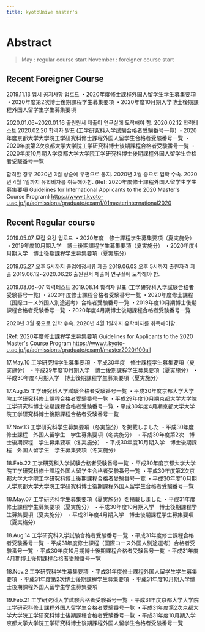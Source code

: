 ```yaml
---
title: kyotoUnive master's
---
```


Abstract
============

>May : regular course start
>November : foreigner course start

Recent Foreigner Course
---

2019.11.13 입시 공지사항 업로드
・2020年度修士課程外国人留学生学生募集要項
・2020年度第2次博士後期課程学生募集要項
・2020年度10月期入学博士後期課程外国人留学生学生募集要項


2020.01.06~2020.01.16 출원원서 제출이 연구실에 도착해야 함.
2020.02.12 학력테스트
2020.02.20 합격자 발표 (工学研究科入学試験合格者受験番号一覧)
・2020年度京都大学大学院工学研究科修士課程外国人留学生合格者受験番号一覧
・2020年度第2次京都大学大学院工学研究科博士後期課程合格者受験番号一覧
・2020年度10月期入学京都大学大学院工学研究科博士後期課程外国人留学生合格者受験番号一覧

합격할 경우
2020년 3월 상순에 우편으로 통지.
2020년 3월 중으로 입학 수속.
2020년 4월 1일까지 유학비자를 취득해야함.
(Ref: 2020年度修士課程外国人留学生学生募集要項
Guidelines for International Applicants to the 2020 Master's Course Program)
https://www.t.kyoto-u.ac.jp/ja/admissions/graduate/exam1/01masterinternational2020


Recent Regular course
---

2019.05.07 모집 요강 업로드
・2020年度　修士課程学生募集要項（夏実施分）
・2019年度10月期入学　博士後期課程学生募集要項（夏実施分）
・2020年度4月期入学　博士後期課程学生募集要項（夏実施分）

2019.05.27 오후 5시까지 졸업예정서류 제출
2019.06.03 오후 5시까지 출원자격 제출
2019.06.12~2020.06.26 출원원서 제출이 연구실에 도착해야 함.

2019.08.06~07 학력테스트
2019.08.14 합격자 발표 (工学研究科入学試験合格者受験番号一覧)
・2020年度修士課程合格者受験番号一覧
・2020年度修士課程（国際コース外国人別途選考）合格者受験番号一覧
・2019年度10月期博士後期課程合格者受験番号一覧
・2020年度4月期博士後期課程合格者受験番号一覧

2020년 3월 중으로 입학 수속.
2020년 4월 1일까지 유학비자를 취득해야함.

(Ref: 2020年度修士課程学生募集要項
Guidelines for Applicants to the 2020 Master's Course Program
https://www.t.kyoto-u.ac.jp/ja/admissions/graduate/exam1/master2020/100all

17.May.10 工学研究科学生募集要項
・平成30年度　修士課程学生募集要項（夏実施分）
・平成29年度10月期入学　博士後期課程学生募集要項（夏実施分）
・平成30年度4月期入学　博士後期課程学生募集要項（夏実施分）　

17.Aug.15 工学研究科入学試験合格者受験番号一覧
・平成30年度京都大学大学院工学研究科修士課程合格者受験番号一覧
・平成29年度10月期京都大学大学院工学研究科博士後期課程合格者受験番号一覧
・平成30年度4月期京都大学大学院工学研究科博士後期課程合格者受験番号一覧

17.Nov.13 工学研究科学生募集要項（冬実施分）を掲載しました
・平成30年度　修士課程　外国人留学生　学生募集要項（冬実施分）
・平成30年度第2次　博士後期課程　学生募集要項（冬実施分）
・平成30年度10月期入学　博士後期課程　外国人留学生　学生募集要項（冬実施分）

18.Feb.22 工学研究科入学試験合格者受験番号一覧
・平成30年度京都大学大学院工学研究科修士課程外国人留学生合格者受験番号一覧
・平成30年度第2次京都大学大学院工学研究科博士後期課程合格者受験番号一覧
・平成30年度10月期入学京都大学大学院工学研究科博士後期課程外国人留学生合格者受験番号一覧

18.May.07 工学研究科学生募集要項（夏実施分）を掲載しました
・平成31年度　修士課程学生募集要項（夏実施分）
・平成30年度10月期入学　博士後期課程学生募集要項（夏実施分）
・平成31年度4月期入学　博士後期課程学生募集要項（夏実施分）　

18.Aug.14 工学研究科入学試験合格者受験番号一覧
・平成31年度修士課程合格者受験番号一覧
・平成31年度修士課程（国際コース外国人別途選考）合格者受験番号一覧
・平成30年度10月期博士後期課程合格者受験番号一覧
・平成31年度4月期博士後期課程合格者受験番号一覧

18.Nov.2 工学研究科学生募集要項
・平成31年度修士課程外国人留学生学生募集要項
・平成31年度第2次博士後期課程学生募集要項
・平成31年度10月期入学博士後期課程外国人留学生学生募集要項

19.Feb.21 工学研究科入学試験合格者受験番号一覧
・平成31年度京都大学大学院工学研究科修士課程外国人留学生合格者受験番号一覧
・平成31年度第2次京都大学大学院工学研究科博士後期課程合格者受験番号一覧 
・平成31年度10月期入学京都大学大学院工学研究科博士後期課程外国人留学生合格者受験番号一覧
